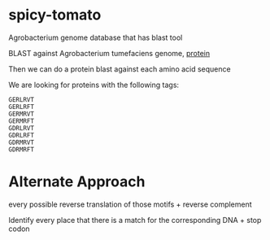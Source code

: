 # spicy-tomato

Agrobacterium genome database that has blast tool 

BLAST against Agrobacterium tumefaciens genome, [protein](https://blast.ncbi.nlm.nih.gov/Blast.cgi?PAGE_TYPE=BlastSearch&PROG_DEFAULTS=on&PROG_DEF=blastp&BLAST_SPEC=MicrobialGenomes_1435057&DB_GROUP=AllMG)

Then we can do a protein blast against each amino acid sequence

We are looking for proteins with the following tags:

```
GERLRVT
GERLRFT
GERMRVT
GERMRFT
GDRLRVT
GDRLRFT
GDRMRVT
GDRMRFT
```


# Alternate Approach

every possible reverse translation of those motifs + reverse complement 

Identify every place that there is a match for the corresponding DNA + stop codon 

